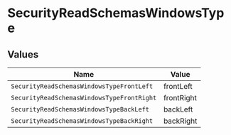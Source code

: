 # SecurityReadSchemasWindowsType


## Values

| Name                                       | Value                                      |
| ------------------------------------------ | ------------------------------------------ |
| `SecurityReadSchemasWindowsTypeFrontLeft`  | frontLeft                                  |
| `SecurityReadSchemasWindowsTypeFrontRight` | frontRight                                 |
| `SecurityReadSchemasWindowsTypeBackLeft`   | backLeft                                   |
| `SecurityReadSchemasWindowsTypeBackRight`  | backRight                                  |
